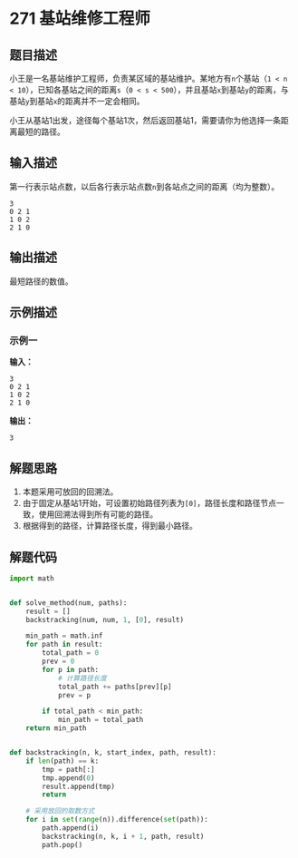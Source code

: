 # 271 基站维修工程师

## 题目描述

小王是一名基站维护工程师，负责某区域的基站维护。某地方有`n`个基站（`1 < n < 10`），已知各基站之间的距离`s`（`0 < s < 500`），并且基站`x`到基站`y`的距离，与基站`y`到基站`x`的距离并不一定会相同。

小王从基站1出发，途径每个基站1次，然后返回基站1，需要请你为他选择一条距离最短的路径。

## 输入描述

第一行表示站点数，以后各行表示站点数`n`到各站点之间的距离（均为整数）。
```text
3
0 2 1
1 0 2
2 1 0
```

## 输出描述

最短路径的数值。

## 示例描述

### 示例一

**输入：**
```text
3
0 2 1
1 0 2
2 1 0
```

**输出：**
```text
3
```

## 解题思路

1. 本题采用可放回的回溯法。
2. 由于固定从基站1开始，可设置初始路径列表为`[0]`，路径长度和路径节点一致，使用回溯法得到所有可能的路径。
3. 根据得到的路径，计算路径长度，得到最小路径。

## 解题代码

```python
import math


def solve_method(num, paths):
    result = []
    backstracking(num, num, 1, [0], result)

    min_path = math.inf
    for path in result:
        total_path = 0
        prev = 0
        for p in path:
            # 计算路径长度
            total_path += paths[prev][p]
            prev = p

        if total_path < min_path:
            min_path = total_path
    return min_path


def backstracking(n, k, start_index, path, result):
    if len(path) == k:
        tmp = path[:]
        tmp.append(0)
        result.append(tmp)
        return

    # 采用放回的取数方式
    for i in set(range(n)).difference(set(path)):
        path.append(i)
        backstracking(n, k, i + 1, path, result)
        path.pop()
```